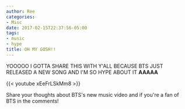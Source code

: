 ```yaml
---
author: Ree
categories:
- Misc
date: 2017-02-15T22:37:56-05:00
tags:
- music
- hype
title: OH MY GOSH!!
---
```


YOOOOO I GOTTA SHARE THIS WITH Y'ALL BECAUSE BTS JUST RELEASED A NEW SONG AND I'M SO HYPE ABOUT IT **AAAAA**

{{< youtube xEeFrLSkMm8 >}}

Share your thoughts about BTS's new music video and if you're a fan of BTS in the comments!

